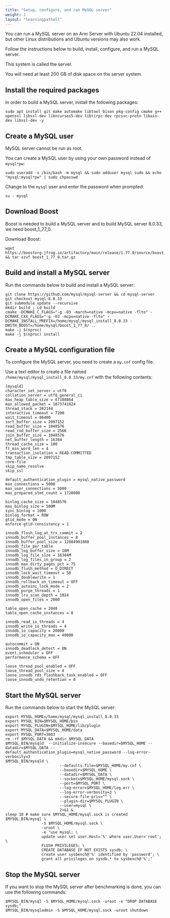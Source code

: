 ```yaml
---
title: "Setup, configure, and run MySQL server"
weight: 2
layout: "learningpathall"
---
```


You can run a MySQL server on an Arm Server with Ubuntu 22.04 installed, but other Linux distributions and Ubuntu versions may also work.

Follow the instructions below to build, install, configure, and run a MySQL server. 

This system is called the server.

You will need at least 200 GB of disk space on the server system.

## Install the required packages

In order to build a MySQL server, install the following packages:

```console
sudo apt install git make automake libtool bison pkg-config cmake g++ openssl libssl-dev libncurses5-dev libtirpc-dev rpcsvc-proto libaio-dev libssl-dev -y
```

## Create a MySQL user

MySQL server cannot be run as root. 

You can create a MySQL user by using your own password instead of `mysql*pw`:

```console
sudo useradd -s /bin/bash -m mysql && sudo adduser mysql sudo && echo "mysql:mysql*pw" | sudo chpasswd
```

Change to the `mysql` user and enter the password when prompted:

```console
su - mysql
```

## Download Boost

Boost is needed to build a MySQL server and to build MySQL server 8.0.33, we need boost_1_77_0.

Download Boost:

```console
wget https://boostorg.jfrog.io/artifactory/main/release/1.77.0/source/boost_1_77_0.tar.gz && tar xzvf boost_1_77_0.tar.gz
```

## Build and install a MySQL server

Run the commands below to build and install a MySQL server:

```
git clone https://github.com/mysql/mysql-server && cd mysql-server
git checkout mysql-8.0.33
git submodule update --recursive
mkdir build ; cd build
cmake -DCMAKE_C_FLAGS="-g -O3 -march=native -mcpu=native -flto" -DCMAKE_CXX_FLAGS="-g -O3 -mcpu=native -flto" -DCMAKE_INSTALL_PREFIX=/home/mysql/mysql_install_8.0.33 -DWITH_BOOST=/home/mysql/boost_1_77_0/ ..
make -j $(nproc)
make -j $(nproc) install
```

## Create a MySQL configuration file

To configure the MySQL server, you need to create a `my.cnf` config file.

Use a text editor to create a file named `/home/mysql/mysql_install_8.0.33/my.cnf` with the following contents:

```
[mysqld]
character_set_server = utf8
collation_server = utf8_general_ci
max_heap_table_size = 67108864
max_allowed_packet = 1073741824
thread_stack = 262144
interactive_timeout = 7200
wait_timeout = 86400
sort_buffer_size = 2097152
read_buffer_size = 1048576
read_rnd_buffer_size = 256K
join_buffer_size = 1048576
net_buffer_length = 16384
thread_cache_size = 100
ft_min_word_len = 4
transaction_isolation = READ-COMMITTED
tmp_table_size = 2097152
core-file
skip_name_resolve
skip_ssl
 
default_authentication_plugin = mysql_native_password
max_connections = 5000
max_user_connections = 5000
max_prepared_stmt_count = 1728000
 
binlog_cache_size = 1048576
max_binlog_size = 500M
sync_binlog = 1000
binlog_format = ROW
gtid_mode = ON
enforce-gtid-consistency = 1
 
innodb_flush_log_at_trx_commit = 2
innodb_buffer_pool_instances = 8
innodb_buffer_pool_size = 12884901888
innodb_file_per_table
innodb_log_buffer_size = 16M
innodb_log_file_size = 16384M
innodb_log_files_in_group = 2
innodb_max_dirty_pages_pct = 75
innodb_flush_method = O_DIRECT
innodb_lock_wait_timeout = 50
innodb_doublewrite = 1
innodb_rollback_on_timeout = OFF
innodb_autoinc_lock_mode = 2
innodb_purge_threads = 1
innodb_lru_scan_depth = 1024
innodb_open_files = 2000
 
table_open_cache = 2048
table_open_cache_instances = 8
 
innodb_read_io_threads = 4
innodb_write_io_threads = 4
innodb_io_capacity = 20000
innodb_io_capacity_max = 40000
 
autocommit = ON
innodb_deadlock_detect = ON
event_scheduler = OFF
performance_schema = OFF
 
loose_thread_pool_enabled = OFF
loose_thread_pool_size = 4
loose_innodb_rds_flashback_task_enabled = OFF
loose_innodb_undo_retention = 0

```

## Start the MySQL server

Run the commands below to start the MySQL server:

```
export MYSQL_HOME=/home/mysql/mysql_install_8.0.33
export MYSQL_BIN=$MYSQL_HOME/bin
export MYSQL_PLUGIN=$MYSQL_HOME/lib/plugin
export MYSQL_DATA=$MYSQL_HOME/data
export MYSQL_PORT=3003
rm -rf $MYSQL_DATA && mkdir $MYSQL_DATA
$MYSQL_BIN/mysqld  --initialize-insecure --basedir=$MYSQL_HOME --datadir=$MYSQL_DATA --default_authentication_plugin=mysql_native_password --log-error-verbosity=3
$MYSQL_BIN/mysqld \
                        --defaults-file=$MYSQL_HOME/my.cnf \
                        --basedir=$MYSQL_HOME \
                        --datadir=$MYSQL_DATA \
                        --socket=$MYSQL_HOME/mysql.sock \
                        --port=$MYSQL_PORT \
                        --log-error=$MYSQL_HOME/log.err \
                        --log-error-verbosity=3 \
                        --secure-file-priv="" \
                        --plugin-dir=$MYSQL_PLUGIN \
                        --user=mysql \
                        2>&1 &
sleep 10 # make sure $MYSQL_HOME/mysql.sock is created
$MYSQL_BIN/mysql \
                -S $MYSQL_HOME/mysql.sock \
                -uroot \
                -e "use mysql; \
                update user set user.Host='%' where user.User='root'; \
                FLUSH PRIVILEGES; \
                CREATE DATABASE IF NOT EXISTS sysdb; \
                create user sysbench@'%' identified by 'password'; \
                grant all privileges on sysdb.* to sysbench@'%';"
```


## Stop the MySQL server

If you want to stop the MySQL server after benchmarking is done, you can use the following commands:

```console
$MYSQL_BIN/mysql -S $MYSQL_HOME/mysql.sock -uroot -e "DROP DATABASE sysdb;"
$MYSQL_BIN/mysqladmin -S $MYSQL_HOME/mysql.sock -uroot shutdown
```
